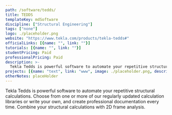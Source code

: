 ```yaml
---
path: /software/tedds/
title: TEDDS
templateKey: mdSoftware
discipline: ["Structural Engineering"]
tags: ["none"]
logo: ./placeholder.png
website: "https://www.tekla.com/products/tekla-tedds#"
officialLinks: [{name: "", link: ""}]
tutorials: [{name: "", link: ""}]
studentPricing: Paid
professionalPricing: Paid
description: >-
  Tekla Tedds is powerful software to automate your repetitive structural calculations. Choose from one or more of our regularly updated calculation libraries or write your own, and create professional documentation every time. Combine your structural calculations with 2D frame analysis.
projects: [{name: "text", link: "www", image: ./placeholder.png, description: "blah blah"}]
otherNotes: placeHolder
---
```


Tekla Tedds is powerful software to automate your repetitive structural calculations. Choose from one or more of our regularly updated calculation libraries or write your own, and create professional documentation every time. Combine your structural calculations with 2D frame analysis.
